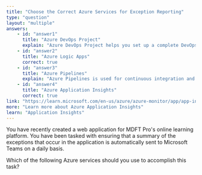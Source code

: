 ```yaml
---
title: "Choose the Correct Azure Services for Exception Reporting"
type: "question"
layout: "multiple"
answers:
    - id: "answer1"
      title: "Azure DevOps Project"
      explain: "Azure DevOps Project helps you set up a complete DevOps project for your application, but it doesn't provide the functionality to automatically send exception summaries to Microsoft Teams."
    - id: "answer2"
      title: "Azure Logic Apps"
      correct: true
    - id: "answer3"
      title: "Azure Pipelines"
      explain: "Azure Pipelines is used for continuous integration and delivery of applications, but it's not designed to automatically send daily exception summaries to Microsoft Teams."
    - id: "answer4"
      title: "Azure Application Insights"
      correct: true
link: "https://learn.microsoft.com/en-us/azure/azure-monitor/app/app-insights-overview"
more: "Learn more about Azure Application Insights"
learn: "Application Insights"
---
```


You have recently created a web application for MDFT Pro's online learning platform. You have been tasked with ensuring that a summary of the exceptions that occur in the application is automatically sent to Microsoft Teams on a daily basis.

Which of the following Azure services should you use to accomplish this task?
